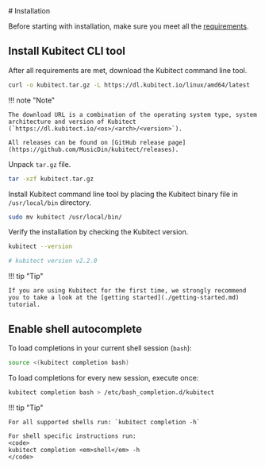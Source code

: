 <div markdown="1" class="text-center">
# Installation
</div>

<div markdown="1" class="text-justify">

Before starting with installation, make sure you meet all the [requirements](./requirements.md).

## Install Kubitect CLI tool


After all requirements are met, download the Kubitect command line tool.
```sh
curl -o kubitect.tar.gz -L https://dl.kubitect.io/linux/amd64/latest
```

!!! note "Note"
    
    The download URL is a combination of the operating system type, system architecture and version of Kubitect (`https://dl.kubitect.io/<os>/<arch>/<version>`).

    All releases can be found on [GitHub release page](https://github.com/MusicDin/kubitect/releases).

Unpack `tar.gz` file.
```sh
tar -xzf kubitect.tar.gz
```

Install Kubitect command line tool by placing the Kubitect binary file in `/usr/local/bin` directory.
```sh
sudo mv kubitect /usr/local/bin/
```

Verify the installation by checking the Kubitect version.
```sh
kubitect --version

# kubitect version v2.2.0
```

!!! tip "Tip"

    If you are using Kubitect for the first time, we strongly recommend you to take a look at the [getting started](./getting-started.md) tutorial.

## Enable shell autocomplete

To load completions in your current shell session (`bash`):
```sh
source <(kubitect completion bash)
```

To load completions for every new session, execute once:
```sh
kubitect completion bash > /etc/bash_completion.d/kubitect
```

!!! tip "Tip"

    For all supported shells run: `kubitect completion -h`

    For shell specific instructions run:
    <code>
    kubitect completion <em>shell</em> -h
    </code>

</div>
